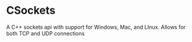 # CSockets
A C++ sockets api with support for Windows, Mac, and LInux. Allows for both TCP and UDP connections
